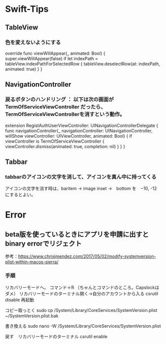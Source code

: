 # Swift-Tips

## TableView
### 色を変えないようにする
override func viewWillAppear(_ animated: Bool) {
    super.viewWillAppear(false)
    if let indexPath = tableView.indexPathForSelectedRow {
        tableView.deselectRow(at: indexPath, animated: true)
    }
}

## NavigationController 
### 戻るボタンのハンドリング ： 以下は次の画面が TermOfServiceViewController だったら、TermOfServiceViewControllerを消すという動作。
extension RegistAuthUserViewController: UINavigationControllerDelegate {
    func navigationController(_ navigationController: UINavigationController, willShow viewController: UIViewController, animated: Bool) {
        if viewController is TermOfServiceViewController {
                viewController.dismiss(animated: true, completion: nil)
            }
        }
}

## Tabbar
### tabbarのアイコンの文字を消して、アイコンを真ん中に持ってくる 
アイコンの文字を消す時は、baritem → image inset →　bottom を　−10, -12　にするとよい。



# Error
## beta版を使っているときにアプリを申請に出すとbinary errorでリジェクト
参考：https://www.chrisjmendez.com/2017/05/02/modify-systemversion-plist-within-macos-sierra/
### 手順
リカバリーモードへ。
コマンド＋R （ちゃんとコマンドのところ。Capslockはダメ）
リカバリーモードのターミナル開く→自分のアカウントから入る
 csrutil disable
 再起動
 
 コピー取っとく
 sudo cp /System/Library/CoreServices/SystemVersion.plist ~/SystemVersion.plist.bak

書き換える
sudo nano -W /System/Library/CoreServices/SystemVersion.plist

戻す　リカバリーモードのターミナル
csrutil enable
 

